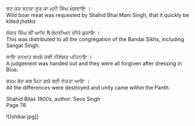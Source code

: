 ਝਟ ਕਰ ਝਟਕਾ ਸੂਰ ਕਾ ਮਨੀ ਸਿੰਘ ਮੰਗਵਾਇ ।  
Wild boar meat was requested by Shahid Bhai Mani Singh, that it quickly be killed *jhatka*  
  
ਸੰਗਤ ਸਿੰਘ ਥੀਂ ਆਦਿ ਲੈ ਬੰਦਈਅਨ ਦੀਯੋ ਛਕਾਇ ।  
This was distributed to all the congregation of the Bandai Sikhs, including Sangat Singh.  
  
ਲਾਇ ਤਨਖਾਹ ਬਖਸ਼ੇ ਸਭੀ ਨੀਲੰਬਰ ਪਹਿਨਾਇ ।  
A judgement was handed out and they were all forgiven after dressing in Blue.  
  
ਭਰਮ ਭੇਦ ਸਬ ਮਿਟ ਗਯੋ ਭਈ ਏਕਤਾ ਆਇ ।  
All the differences were destroyed and unity came within the Panth.  
  
Shahid Bilas *1800s*, author: Seva Singh  
Page 78

![[shikar.jpg]]